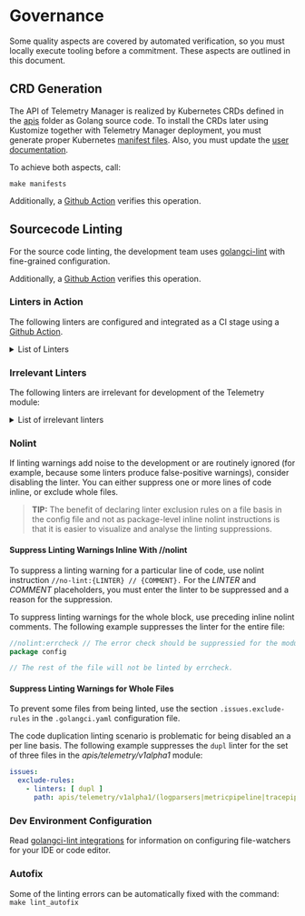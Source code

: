 # Governance

Some quality aspects are covered by automated verification, so you must locally execute tooling before a commitment. These aspects are outlined in this document.

## CRD Generation

The API of Telemetry Manager is realized by Kubernetes CRDs defined in the [apis](../../apis) folder as Golang source code. To install the CRDs later using Kustomize together with Telemetry Manager deployment, you must generate proper Kubernetes [manifest files](../../config/crd/bases). Also, you must update the [user documentation](../user/resources/).

To achieve both aspects, call:

```shell
make manifests
```

Additionally, a [Github Action](../../.github/workflows/pr-code-checks.yml) verifies this operation.

## Sourcecode Linting

For the source code linting, the development team uses [golangci-lint](https://golangci-lint.run) with fine-grained configuration.

Additionally, a [Github Action](../../.github/workflows/pr-code-checks.yml) verifies this operation.

### Linters in Action

The following linters are configured and integrated as a CI stage using a [Github Action](../../.github/workflows/pr-code-checks.yml).

<details>
<summary>List of Linters</summary>
<br>

| Linter | Description | [Suppress](#nolint) |
| --- | --- | --- |
| [`asasalint`](https://github.com/alingse/asasalint) [⛭](https://golangci-lint.run/usage/linters/#asasalint)                                                       | check for pass []any as any in variadic func                     | inline //nolint |
| [`asciicheck`](https://github.com/tdakkota/asciicheck)                                                                                                            | checks for non-ASCII identifiers                                 | inline //nolint |
| [`bodyclose`](https://github.com/timakin/bodyclose)                                                                                                               | checks whether HTTP response body is closed successfully         | inline //nolint |
| [`dogsled`](https://github.com/alexkohler/dogsled) [⛭](https://golangci-lint.run/usage/linters/#dogsled)                                                          | checks assignments with too many blank identifiers               | inline //nolint |
| [`dupl`](https://github.com/mibk/dupl) [⛭](https://golangci-lint.run/usage/linters/#dupl)                                                                         | checks for code clone detection                                  |                                    |
| [`dupword`](https://github.com/Abirdcfly/dupword) [⛭](https://golangci-lint.run/usage/linters/#dupword)                                                           | checks for duplicate words in the source code                    | inline //nolint |
| [`errcheck`](https://github.com/kisielk/errcheck) [⛭](https://golangci-lint.run/usage/linters/#errcheck)                                                          | checks for unhandled errors                                      | inline //nolint |
| [`errchkjson`](https://github.com/breml/errchkjson) [⛭](https://golangci-lint.run/usage/linters/#errchkjson)                                                      | checks types passed to the json encoding functions               | inline //nolint |
| `exportloopref`                                                                                                                                                   | finds exporting pointers for loop variables                      | inline //nolint |
| [`gci`](https://github.com/daixiang0/gci) [⛭](https://golangci-lint.run/usage/linters/#gci)                                                                       | checks import order and ensures it is always deterministic       | inline //nolint |
| [`ginkgolinter`](https://github.com/nunnatsa/ginkgolinter) [⛭](https://golangci-lint.run/usage/linters/#ginkgolinter)                                             | enforces standards of using Ginkgo and Gomega                    | inline //nolint |
| [`gocheckcompilerdirectives`](https://github.com/leighmcculloch/gocheckcompilerdirectives)                                                                        | checks go compiler directive comments                            | inline //nolint |
| `gochecknoinits`                                                                                                                                                  | checks that no init functions are present                        | inline //nolint |
| [`gofmt`](https://pkg.go.dev/cmd/gofmt) [⛭](https://golangci-lint.run/usage/linters/#gofmt)                                                                       | checks whether code was [gofmt](https://pkg.go.dev/cmd/gofmt) ed |                                    |
| [`goimports`](https://pkg.go.dev/golang.org/x/tools/cmd/goimports) [⛭](https://golangci-lint.run/usage/linters/#goimports)                                        | check import statements formatting                               | inline //nolint |
| [`gosec`](https://github.com/securego/gosec) [⛭](https://golangci-lint.run/usage/linters/#gosec)                                                                  | inspects source code for security problems                       | inline //nolint |
| [`govet`](https://pkg.go.dev/cmd/vet) [⛭](https://golangci-lint.run/usage/linters/#govet)                                                                         | examines Go source code and reports suspicious constructs        | inline //nolint |
| [`ineffassign`](https://github.com/gordonklaus/ineffassign)                                                                                                       | detects when assignments to existing variables are not used      | inline //nolint |
| [`loggercheck`](https://github.com/timonwong/loggercheck) [⛭](https://golangci-lint.run/usage/linters/#loggercheck)                                               | checks key-value pairs for common logger libraries               | inline //nolint |
| [`misspell`](https://github.com/client9/misspell) [⛭](https://golangci-lint.run/usage/linters/#misspell)                                                          | finds commonly misspelled English words in comments              | inline //nolint |
| [`nolintlint`](https://github.com/golangci/golangci-lint/blob/master/pkg/golinters/nolintlint/README.md) [⛭](https://golangci-lint.run/usage/linters/#nolintlint) | reports ill-formed or insufficient nolint directives             | inline //nolint |
| [`revive`](https://github.com/mgechev/revive) [⛭](https://golangci-lint.run/usage/linters/#revive)                                                                | comprehensive golint replacement                                 | inline //nolint |
| [`staticcheck`](https://staticcheck.io/docs/checks/) [⛭](https://golangci-lint.run/usage/linters/#staticcheck)                                                    | performs static code analysis                                    | inline //nolint |
| [`stylecheck`](https://github.com/dominikh/go-tools/tree/master/stylecheck) [⛭](https://golangci-lint.run/usage/linters/#stylecheck)                              | examines Go code-style conformance                               | inline //nolint |
| `typecheck`                                                                                                                                                       | parses and type-checks Go code                                   | inline //nolint |
| [`unparam`](https://github.com/mvdan/unparam) [⛭](https://golangci-lint.run/usage/linters/#unparam)                                                               | reports unused function parameters                               | inline //nolint |
| [`unused`](https://github.com/dominikh/go-tools/tree/master/unused)                                                                                               | checks for unused constants, variables, functions and types      | inline //nolint |

</details>

### Irrelevant Linters

The following linters are irrelevant for development of the Telemetry module:

<details>
<summary>List of irrelevant linters</summary>
<br>

| Linter             | Reason                                                               |
| ------------------ | -------------------------------------------------------------------- |
| `bidichk`          | superseded by `stylecheck`                                           |
| `deadcode`         | superseded by `unused`                                               |
| `execinquery`      | `database/sql` package is not used                                   |
| `exhaustivestruct` | superseded by `exhaustruct`                                          |
| `forcetypeassert`  | superseded by `errcheck`                                             |
| `golint`           | superseded by `revive`, `stylecheck`                                 |
| `ifshort`          | deprecated                                                           |
| `interfacer`       | deprecated                                                           |
| `maligned`         | superseded by `govet`                                                |
| `nosnakecase`      | superseded by `revive`                                               |
| `rowserrcheck`     | `database/sql` package is not used                                   |  
| `sqlclosecheck`    | `database/sql` package is not used                                   |  
| `scopelint`        | superseded by `exportloopref`                                        |
| `structcheck`      | superseded by `unused`                                               |
| `testableexamples` | Go Example functions are not used                                    |
| `varcheck`         | superseded by `unused`                                               |
| `wastedassign`     | superseded by `inefassign`                                           |

</details>

### Nolint

If linting warnings add noise to the development or are routinely ignored (for example, because some linters produce false-positive warnings), consider disabling the linter.
You can either suppress one or more lines of code inline, or exclude whole files.

> **TIP:** The benefit of declaring linter exclusion rules on a file basis in the config file and not as package-level inline nolint instructions is that it is easier to visualize and analyse the linting suppressions.

#### Suppress Linting Warnings Inline With //nolint

To suppress a linting warning for a particular line of code, use nolint instruction `//no-lint:{LINTER} // {COMMENT}.` For the _LINTER_ and _COMMENT_ placeholders, you must enter the linter to be suppressed and a reason for the suppression.

To suppress linting warnings for the whole block, use preceding inline nolint comments. The following example suppresses the linter for the entire file:

   ```go
   //nolint:errcheck // The error check should be suppressied for the module.
   package config

   // The rest of the file will not be linted by errcheck.
   ```

#### Suppress Linting Warnings for Whole Files

To prevent some files from being linted, use the section `.issues.exclude-rules` in the `.golangci.yaml` configuration file.

The code duplication linting scenario is problematic for being disabled an a per line basis. The following example suppresses the `dupl` linter for the set of three files in the _apis/telemetry/v1alpha1_ module:

   ```yaml
   issues:
     exclude-rules:
       - linters: [ dupl ]
         path: apis/telemetry/v1alpha1/(logparsers|metricpipeline|tracepipeline)_types_test.go
   ```

### Dev Environment Configuration

Read [golangci-lint integrations](https://golangci-lint.run/welcome/integrations/) for information on configuring file-watchers for your IDE or code editor.

### Autofix

Some of the linting errors can be automatically fixed with the command:
`make lint_autofix`
